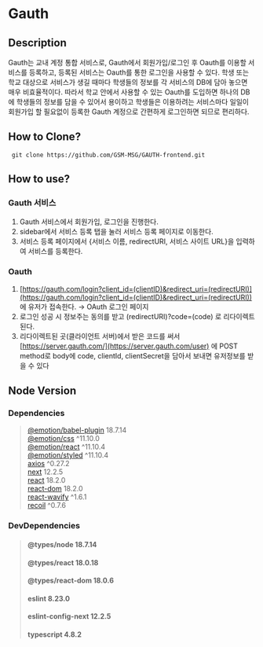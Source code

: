 # Gauth

## Description
Gauth는 교내 계정 통합 서비스로, Gauth에서 회원가입/로그인 후 Oauth를 이용할 서비스를 등록하고, 등록된 서비스는 Oauth를 통한 로그인을 사용할 수 있다.
학생 또는 학교 대상으로 서비스가 생길 때마다 학생들의 정보를 각 서비스의 DB에 담아 놓으면 매우 비효율적이다. 따라서 학교 안에서 사용할 수 있는 Oauth를 도입하면 하나의 DB에 학생들의 정보를 담을 수 있어서 용이하고 학생들은 이용하려는 서비스마다 일일이 회원가입 할 필요없이 등록한 Gauth 계정으로 간편하게 로그인하면 되므로 편리하다.

## How to Clone?
```
 git clone https://github.com/GSM-MSG/GAUTH-frontend.git
```

## How to use?
### Gauth 서비스
1. Gauth 서비스에서 회원가입, 로그인을 진행한다.
2. sidebar에서 서비스 등록 탭을 눌러 서비스 등록 페이지로 이동한다.
3. 서비스 등록 페이지에서 {서비스 이름, redirectURI, 서비스 사이트 URL}을 입력하여 서비스를 등록한다.
### Oauth
1. [https://gauth.com/login?client_id=(clientID)&redirect_uri=(redirectURI)](https://gauth.com/login?client_id=(clientID)&redirect_uri=(redirectURI)) 에 유저가 접속한다. → OAuth 로그인 페이지
2. 로그인 성공 시 정보주는 동의를 받고 (redirectURI)?code=(code) 로 리다이렉트된다.
3. 리다이렉트된 곳(클라이언트 서버)에서 받은 코드를 써서 [https://server.gauth.com/](https://server.gauth.com/user) 에 POST method로 body에 code, clientId, clientSecret을 담아서 보내면 유저정보를 받을 수 있다

## Node Version
### Dependencies
> [@emotion/babel-plugin](https://yarnpkg.com/package/@emotion/babel-plugin) 18.7.14 <br>
[@emotion/css](https://yarnpkg.com/package/@emotion/css) ^11.10.0 <br>
[@emotion/react](https://yarnpkg.com/package/@emotion/react) ^11.10.4 <br>
[@emotion/styled](https://yarnpkg.com/package/@emotion/styled) ^11.10.4 <br>
[axios](https://yarnpkg.com/package/axios) ^0.27.2 <br>
[next](https://yarnpkg.com/package/next) 12.2.5 <br>
[react](https://yarnpkg.com/package/react) 18.2.0 <br>
[react-dom](https://yarnpkg.com/package/react-dom) 18.2.0 <br>
[react-wavify](https://www.npmjs.com/package/react-wavify) ^1.6.1 <br>
[recoil](https://yarnpkg.com/package/recoil) ^0.7.6 <br>
### DevDependencies
> #### @types/node 18.7.14
> #### @types/react 18.0.18
> #### @types/react-dom 18.0.6
> #### eslint 8.23.0
> #### eslint-config-next 12.2.5
> #### typescript 4.8.2
